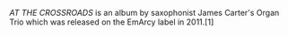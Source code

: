 _AT THE CROSSROADS_ is an album by saxophonist James Carter's Organ Trio which was released on the EmArcy label in 2011.[1]
